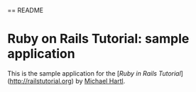 == README
# Ruby on Rails Tutorial: sample application

This is the sample application for the [*Ruby in Rails Tutorial*] (http://railstutorial.org)
by [Michael Hartl](http://michaelhartl.com).
